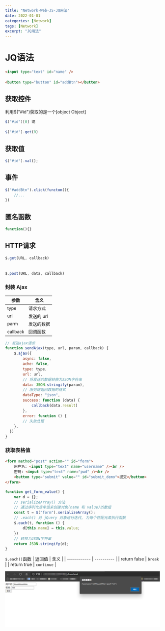 ```yaml
---
title: "Network-Web-JS-JQ用法"
date: 2022-01-01
categories: [Network]
tags: [Network]
excerpt: "JQ用法"
---
```


# JQ语法

```html
<input type="text" id="name" />

<button type="button" id="addBtn"></button>
```

## 获取控件

利用$("#id")获取的是一个[object Object]

```js
$("#id")[0] 或 

$("#id").get(0)
```

## 获取值

```js
$("#id").val();
```

## 事件

```js
$("#addBtn").click(functon(){
    //...
})
```

## 匿名函数

```js
function(){}
```

## HTTP请求

```js
$.get(URL, callback)


$.post(URL, data, callback)
```

### 封装 Ajax

| 参数     | 含义       |
| -------- | ---------- |
| type     | 请求方式   |
| url      | 发送的 url |
| parm     | 发送的数据 |
| callback | 回调函数   |

```js
// 发送ajax请求
function sendAjax(type, url, param, callback) {
    $.ajax({
        async: false, 
        ache: false, 
        type: type, 
        url: url, 
        // 将发送的数据转换为JSON字符串
        data: JSON.stringify(param), 
        // 服务端返回数据的格式
        dataType: "json", 
        success: function (data) {
            callback(data.result)
        },
        error: function () {
        // 失败处理
    }, 
  })
}
```

### 获取表格值

```html
<form method="post" action="" id="form">
    用户名: <input type="text" name="username" /><br />
    密码: <input type="text" name="pwd" /><br />
    <button type="submit" value="" id="submit_demo">提交</button>
</form>
```

```js
function get_form_value() {
    var d = {};
    // serializeArray() 方法
    // 通过序列化表单值来创建对象(name 和 value)的数组
    const t = $("form").serializeArray();
    // .each() 对 jQuery 对象进行迭代, 为每个匹配元素执行函数
    $.each(t, function () {
        d[this.name] = this.value;
    })
    // 转换为JSON字符串
    return JSON.stringify(d);
}
```

`$.each()`函数
| 返回值       | 含义       |
| ------------ | ---------- |
| return false | `break`    |
| return true  | `continue` |

![](https://raw.githubusercontent.com/dmjcb/SelfImgur/main/20200528224751.png)